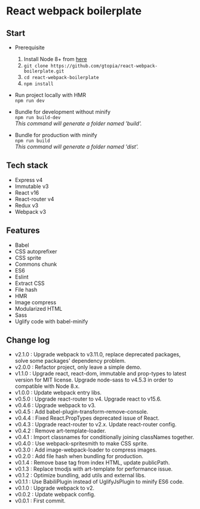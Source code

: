 # React webpack boilerplate

## Start  
* Prerequisite  
    1. Install Node 8+ from [here](https://nodejs.org/en/)
    2. `git clone https://github.com/gtopia/react-webpack-boilerplate.git`
    3. `cd react-webpack-boilerplate`
    4. `npm install`

* Run project locally with HMR  
    `npm run dev`  

* Bundle for development without minify  
    `npm run build-dev`  
    _This command will generate a folder named 'build'._  

* Bundle for production with minify  
    `npm run build`  
    _This command will generate a folder named 'dist'._  


## Tech stack  
* Express v4
* Immutable v3
* React v16
* React-router v4
* Redux v3
* Webpack v3


## Features  
* Babel
* CSS autoprefixer
* CSS sprite
* Commons chunk
* ES6
* Eslint
* Extract CSS
* File hash
* HMR
* Image compress
* Modularized HTML
* Sass
* Uglify code with babel-minify


## Change log  
* v2.1.0 : Upgrade webpack to v3.11.0, replace deprecated packages, solve some packages' dependency problem.
* v2.0.0 : Refactor project, only leave a simple demo.
* v1.1.0 : Upgrade react, react-dom, immutable and prop-types to latest version for MIT license. Upgrade node-sass to v4.5.3 in order to compatible with Node 8.x.
* v1.0.0 : Update webpack entry libs.
* v0.5.0 : Upgrade react-router to v4. Upgrade react to v15.6.
* v0.4.6 : Upgrade webpack to v3.
* v0.4.5 : Add babel-plugin-transform-remove-console.
* v0.4.4 : Fixed React.PropTypes deprecated issue of React.
* v0.4.3 : Upgrade react-router to v2.x. Update react-router config.
* v0.4.2 : Remove art-template-loader.
* v0.4.1 : Import classnames for conditionally joining classNames together.
* v0.4.0 : Use webpack-spritesmith to make CSS sprite.
* v0.3.0 : Add image-webpack-loader to compress images.
* v0.2.0 : Add file hash when bundling for production.
* v0.1.4 : Remove base tag from index HTML, update publicPath.
* v0.1.3 : Replace tmodjs with art-template for performance issue.
* v0.1.2 : Optimize bundling, add utils and external libs.
* v0.1.1 : Use BabiliPlugin instead of UglifyJsPlugin to minify ES6 code.
* v0.1.0 : Upgrade webpack to v2.
* v0.0.2 : Update webpack config.
* v0.0.1 : First commit.
